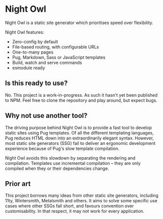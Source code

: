 # Night Owl

Night Owl is a static site generator which prioritises speed over flexibility.

Night Owl features:

- Zero-config by default
- File-based routing, with configurable URLs
- One-to-many pages
- Pug, Markdown, Sass or JavaScript templates
- Build, watch and serve commands
- esmodule ready

## Is this ready to use?

No. This project is a work-in-progress. As such it hasn't yet been published to
NPM. Feel free to clone the repository and play around, but expect bugs.

## Why not use another tool?

The driving purpose behind Night Owl is to provide a fast tool to develop static
sites using Pug templates. Of all the different templating languages, Pug
reduces HTML down into an extraordinarily elegant syntax. However, most static
site generators (SSG) fail to deliver an ergonomic development experience because
of Pug's slow template compilation.

Night Owl avoids this slowdown by separating the rendering and
compilation. Templates use incremental compilation – they are only
compiled when they or their dependencies change.

## Prior art

This project borrows many ideas from other static site generators, including
11ty, Wintersmith, Metalsmith and others. It aims to solve some specific use
cases where other SSGs fall short, and favours convention over customisability.
In that respect, it may not work for every application.

[11ty]: https://www.11ty.dev/
